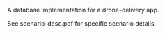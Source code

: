 A database implementation for a drone-delivery app. 

See scenario_desc.pdf for specific scenario details. 